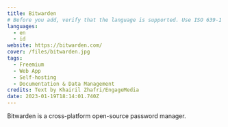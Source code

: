 ```yaml
---
title: Bitwarden
# Before you add, verify that the language is supported. Use ISO 639-1 code only without country code. ms instead of ms_MY. If the source language is English, do not add to the list.
languages:
  - en
  - id
website: https://bitwarden.com/
cover: /files/bitwarden.jpg
tags:
  - Freemium
  - Web App
  - Self-hosting
  - Documentation & Data Management
credits: Text by Khairil Zhafri/EngageMedia
date: 2023-01-19T18:14:01.740Z
---
```

B﻿itwarden is a cross-platform open-source password manager.